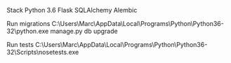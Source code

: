 Stack
Python 3.6
Flask
SQLAlchemy
Alembic

Run migrations
C:\Users\Marc\AppData\Local\Programs\Python\Python36-32\python.exe manage.py db upgrade

Run tests
C:\Users\Marc\AppData\Local\Programs\Python\Python36-32\Scripts\nosetests.exe
